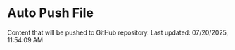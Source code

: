 # Auto Push File

Content that will be pushed to GitHub repository.
Last updated: 07/20/2025, 11:54:09 AM